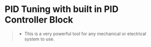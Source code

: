 # PID Tuning with built in PID Controller Block 

> * This is a very powerful tool for any mechanical or electrical system to use. 
